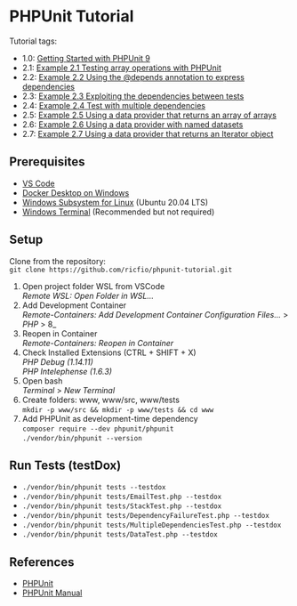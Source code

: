 # PHPUnit Tutorial

Tutorial tags:  
- 1.0: [Getting Started with PHPUnit 9](https://phpunit.de/getting-started/phpunit-9.html)
- 2.1: [Example 2.1 Testing array operations with PHPUnit](https://phpunit.readthedocs.io/en/9.5/writing-tests-for-phpunit.html#writing-tests-for-phpunit-examples-stacktest-php)
- 2.2: [Example 2.2 Using the @depends annotation to express dependencies](https://phpunit.readthedocs.io/en/9.5/writing-tests-for-phpunit.html#writing-tests-for-phpunit-examples-stacktest2-php)
- 2.3: [Example 2.3 Exploiting the dependencies between tests](https://phpunit.readthedocs.io/en/9.5/writing-tests-for-phpunit.html#writing-tests-for-phpunit-examples-dependencyfailuretest-php)
- 2.4: [Example 2.4 Test with multiple dependencies](https://phpunit.readthedocs.io/en/9.5/writing-tests-for-phpunit.html#writing-tests-for-phpunit-examples-multipledependencies-php)
- 2.5: [Example 2.5 Using a data provider that returns an array of arrays](https://phpunit.readthedocs.io/en/9.5/writing-tests-for-phpunit.html#writing-tests-for-phpunit-data-providers-examples-datatest-php)
- 2.6: [Example 2.6 Using a data provider with named datasets](https://phpunit.readthedocs.io/en/9.5/writing-tests-for-phpunit.html#writing-tests-for-phpunit-data-providers-examples-datatest1-php)
- 2.7: [Example 2.7 Using a data provider that returns an Iterator object](https://phpunit.readthedocs.io/en/9.5/writing-tests-for-phpunit.html#writing-tests-for-phpunit-data-providers-examples-datatest2-php)

## Prerequisites
- [VS Code](https://code.visualstudio.com/docs/setup/windows)
- [Docker Desktop on Windows](https://docs.docker.com/docker-for-windows/install/)
- [Windows Subsystem for Linux](https://docs.microsoft.com/windows/wsl) (Ubuntu 20.04 LTS)
- [Windows Terminal](https://docs.microsoft.com/en-us/windows/terminal/get-started) (Recommended but not required)

## Setup
Clone from the repository:  
`git clone https://github.com/ricfio/phpunit-tutorial.git`  

 1. Open project folder WSL from VSCode  
_Remote WSL: Open Folder in WSL..._  
 2. Add Development Container  
_Remote-Containers: Add Development Container Configuration Files..._ > _PHP_ > 8_  
 3. Reopen in Container  
_Remote-Containers: Reopen in Container_
 4. Check Installed Extensions (CTRL + SHIFT + X)  
_PHP Debug (1.14.11)_  
_PHP Intelephense (1.6.3)_  
 5. Open bash  
_Terminal_ > _New Terminal_
 6. Create folders: www, www/src, www/tests  
`mkdir -p www/src && mkdir -p www/tests && cd www`  
 7. Add PHPUnit as development-time dependency  
`composer require --dev phpunit/phpunit`  
`./vendor/bin/phpunit --version`  

## Run Tests (testDox)  
- `./vendor/bin/phpunit tests --testdox`  
- `./vendor/bin/phpunit tests/EmailTest.php --testdox`  
- `./vendor/bin/phpunit tests/StackTest.php --testdox`  
- `./vendor/bin/phpunit tests/DependencyFailureTest.php --testdox`  
- `./vendor/bin/phpunit tests/MultipleDependenciesTest.php --testdox`  
- `./vendor/bin/phpunit tests/DataTest.php --testdox`  

## References
* [PHPUnit](https://phpunit.de/)
* [PHPUnit Manual](https://phpunit.readthedocs.io/en/9.5/)  
